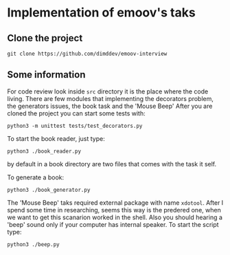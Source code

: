 # Implementation of emoov's taks

## Clone the project

    git clone https://github.com/dimddev/emoov-interview

## Some information

For code review look inside `src` directory it is the place where the code living.
There are few modules that implementing the decorators problem, the generators issues, the book task and the 'Mouse Beep'
After you are cloned the project you can start some tests with:

    python3 -m unittest tests/test_decorators.py

To start the book reader, just type:

    python3 ./book_reader.py

by default in a book directory are two files that comes with the task it self.

To generate a book:

    python3 ./book_generator.py

The 'Mouse Beep' taks required external package with name `xdotool`. After I spend some time in researching, seems this way is the predered one, when we want to
get this scanarion worked in the shell. Also you should hearing a 'beep' sound only if your computer has internal speaker. To start the script type:

    python3 ./beep.py

